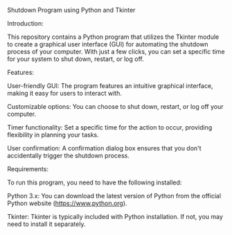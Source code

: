 Shutdown Program using Python and Tkinter

Introduction:

This repository contains a Python program that utilizes the Tkinter module to create a graphical user interface (GUI) for automating the shutdown process of your computer. With just a few clicks, you can set a specific time for your system to shut down, restart, or log off.


Features:

User-friendly GUI: The program features an intuitive graphical interface, making it easy for users to interact with.

Customizable options: You can choose to shut down, restart, or log off your computer.

Timer functionality: Set a specific time for the action to occur, providing flexibility in planning your tasks.

User confirmation: A confirmation dialog box ensures that you don't accidentally trigger the shutdown process.

Requirements:

To run this program, you need to have the following installed:

Python 3.x: You can download the latest version of Python from the official Python website (https://www.python.org).

Tkinter: Tkinter is typically included with Python installation. If not, you may need to install it separately.
